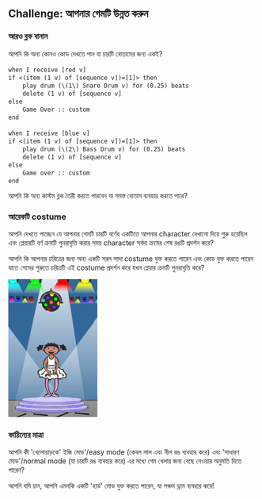 ## Challenge: আপনার গেমটি উন্নত করুন

### আরও ব্লক বানান

আপনি কি অন্য কোনও কোড দেখতে পান যা চারটি বোতামের জন্য একই?

```blocks3
when I receive [red v]
if <(item (1 v) of [sequence v])=[1]> then
    play drum (\(1\) Snare Drum v) for (0.25) beats
    delete (1 v) of [sequence v]
else
    Game Over :: custom
end

when I receive [blue v]
if <(item (1 v) of [sequence v])=[1]> then
    play drum (\(2\) Bass Drum v) for (0.25) beats
    delete (1 v) of [sequence v]
else
    Game over :: custom
end
```

আপনি কি অন্য কাস্টম ব্লক তৈরী করতে পারবেন যা সমস্ত বোতাম ব্যবহার করতে পারে?

### আরেকটি costume

আপনি দেখতে পাচ্ছেন যে আপনার গেমটি চারটি বর্ণের একটিতে আপনার character দেখানো দিয়ে শুরু হয়েছিল এবং প্লেয়ারটি বর্ণ ক্রমটি পুনরাবৃত্তি করার সময় character সর্বদা ক্রমের শেষ রঙটি প্রদর্শন করে?

আপনি কি আপনার চরিত্রের জন্য অন্য একটি সরল সাদা costume যুক্ত করতে পারেন এবং কোড যুক্ত করতে পারেন যাতে গেমের শুরুতে চরিত্রটি এই costume প্রদর্শন করে যখন প্লেয়ার ক্রমটি পুনরাবৃত্তি করে?

![screenshot](images/colour-white.png)

### কাঠিন্যের মাত্রা

আপনি কী 'খেলোয়াড়কে' ইজি মোড'/easy mode (কেবল লাল এবং নীল রঙ ব্যবহার করে) এবং 'সাধারণ মোড'/normal mode (যা চারটি রঙ ব্যবহার করে) এর মধ্যে গেম খেলার জন্য বেছে নেওয়ার অনুমতি দিতে পারেন?

আপনি যদি চান, আপনি এমনকি একটি 'হার্ড' মোড যুক্ত করতে পারেন, যা পঞ্চম ড্রাম ব্যবহার করে!